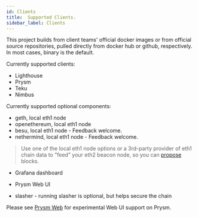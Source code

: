 ```yaml
---
id: Clients
title:  Supported Clients.
sidebar_label: Clients
---
```


This project builds from client teams' official docker images or from official source repositories, pulled
directly from docker hub or github, respectively. In most cases, binary is the default.

Currently supported clients:
- Lighthouse
- Prysm
- Teku
- Nimbus

Currently supported optional components:
- geth, local eth1 node
- openethereum, local eth1 node
- besu, local eth1 node - Feedback welcome.
- nethermind, local eth1 node - Feedback welcome.

> Use one of the local eth1 node options or a 3rd-party provider of eth1 chain data to "feed"
> your eth2 beacon node, so you can [propose](https://ethos.dev/beacon-chain/) blocks.

- Grafana dashboard
- Prysm Web UI

- slasher - running slasher is optional, but helps secure the chain

Please see [Prysm Web](../Usage/PrysmWeb.md) for experimental Web UI support on Prysm.

